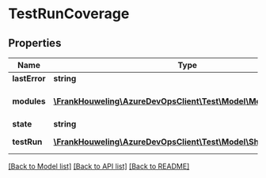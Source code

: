 # TestRunCoverage

## Properties
Name | Type | Description | Notes
------------ | ------------- | ------------- | -------------
**lastError** | **string** | Last Error | [optional] 
**modules** | [**\FrankHouweling\AzureDevOpsClient\Test\Model\ModuleCoverage[]**](ModuleCoverage.md) | List of Modules Coverage | [optional] 
**state** | **string** | State | [optional] 
**testRun** | [**\FrankHouweling\AzureDevOpsClient\Test\Model\ShallowReference**](ShallowReference.md) | Reference of test Run. | [optional] 

[[Back to Model list]](../README.md#documentation-for-models) [[Back to API list]](../README.md#documentation-for-api-endpoints) [[Back to README]](../README.md)


